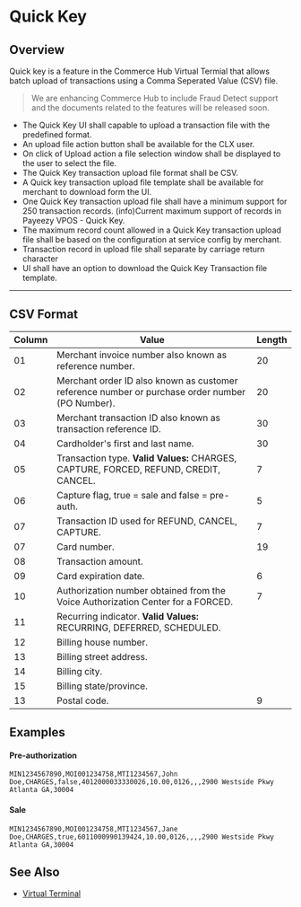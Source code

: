 # Quick Key

## Overview

Quick key is a feature in the Commerce Hub Virtual Termial that allows batch upload of transactions using a Comma Seperated Value (CSV) file.


<!-- theme: danger -->
> We are enhancing Commerce Hub to include Fraud Detect support and the documents related to the features will be released soon.

- The Quick Key UI shall capable to upload a transaction file with the predefined format.
- An upload file action button shall be available for the CLX user.
- On click of Upload action a file selection window shall be displayed to the user to select the file.
- The Quick Key transaction upload file format shall be CSV.
- A Quick key transaction upload file template shall be available for merchant to download form the UI.
- One Quick Key transaction upload file shall have a minimum support for 250 transaction records. (info)Current maximum support of records in Payeezy VPOS - Quick Key.
- The maximum record count allowed in a Quick Key transaction upload file shall be based on the configuration at service config by merchant.
- Transaction record in upload file shall separate by carriage return character
- UI shall have an option to download the Quick Key Transaction file template.

---

## CSV Format

| Column | Value | Length |
| ----- | ----- | ----- |
| 01 | Merchant invoice number also known as reference number. | 20 |
| 02 | Merchant order ID also known as customer reference number or purchase order number (PO Number). | 20 |
| 03 | Merchant transaction ID also known as transaction reference ID. | 30 |
| 04 | Cardholder's first and last name. | 30 |
| 05 | Transaction type. **Valid Values:** CHARGES, CAPTURE, FORCED, REFUND, CREDIT, CANCEL. | 7 |
| 06 | Capture flag, true = sale and false = pre-auth. | 5 |
| 07 | Transaction ID used for REFUND, CANCEL, CAPTURE. | 7 |
| 07 | Card number. | 19 |
| 08 | Transaction amount. | |
| 09 | Card expiration date. | 6 |
| 10 | Authorization number obtained from the Voice Authorization Center for a FORCED. | 7 |
| 11 | Recurring indicator. **Valid Values:** RECURRING, DEFERRED, SCHEDULED. | |
| 12 | Billing house number. | |
| 13 | Billing street address. | |
| 14 | Billing city. | |
| 15 | Billing state/province. | | 
| 13 | Postal code. | 9 |

## Examples

#### Pre-authorization

`MIN1234567890,MOI001234758,MTI1234567,John Doe,CHARGES,false,4012000033330026,10.00,0126,,,2900 Westside Pkwy Atlanta GA,30004`

#### Sale

`MIN1234567890,MOI001234758,MTI1234567,Jane Doe,CHARGES,true,6011000990139424,10.00,0126,,,,2900 Westside Pkwy Atlanta GA,30004`


## See Also
- [Virtual Terminal](?path=docs/Online-Mobile-Digital/Virtual-Terminal/Virtual-Terminal.md)